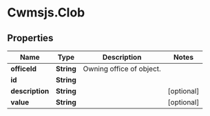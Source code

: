 # Cwmsjs.Clob

## Properties

Name | Type | Description | Notes
------------ | ------------- | ------------- | -------------
**officeId** | **String** | Owning office of object. | 
**id** | **String** |  | 
**description** | **String** |  | [optional] 
**value** | **String** |  | [optional] 


